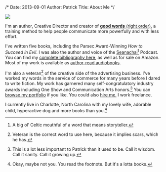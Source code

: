 /*
Date: 2013-09-01
Author: Patrick
Title: About Me
*/

<div class="searchblob">

<img src="http://www.patrickemclean.com/wp-content/uploads/2011/06/whatsincoffee500x200.jpg">

</div>


I'm an author, Creative Director and creator of [**good words** (right order)](http://www.patrickemclean.com), a training method to help people communicate more powerfully and with less effort. 

I've written five books, including the Parsec Award-Winning _How to Succeed in Evil_. I was also the author and voice of the [Seanachai](http://www.theseanachai.com)[^1] Podcast. You can find my [complete bibliography here](http://www.patrickemclean.com/books), as well as for sale on Amazon. Most of my work is available as [author-read audiobooks](http://podiobooks.com/search/?q=patrick%20mclean#gsc.tab=0&gsc.q=patrick%20mclean&gsc.page=1).

I'm also a veteran[^2] of the creative side of the advertising business. I've worked my words in the service of commerce for many years before I dared to write fiction. My work has garnered many self-congratulatory industry awards including One Show and Communication Arts honors.[^3] You can [browse my portfolio](http://www.patrickemclean.com/portfolio) if you like. You could also [hire me.](mailto:patrickemclean@gmail.com) I work freelance.

I currently live in Charlotte, North Carolina with my lovely wife, adorable child, hyperactive dog and more books than you.[^4]


	
[^1]: A big ol’ Celtic mouthful of a word that means storyteller. 
	
[^2]: Veteran is the correct word to use here, because it implies scars, which he has.

	
[^3]: This is a lot less important to Patrick than it used to be. Call it wisdom. Call it sanity. Call it growing up.

[^4]: Okay, maybe not you. You read the footnote. But it's a lotta books.


